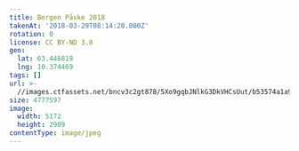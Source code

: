 ```yaml
---
title: Bergen Påske 2018
takenAt: '2018-03-29T08:14:20.000Z'
rotation: 0
license: CC BY-ND 3.0
geo:
  lat: 63.446819
  lng: 10.374469
tags: []
url: >-
  //images.ctfassets.net/bncv3c2gt878/5Xo9gqbJNlkG3DkVHCsUut/b53574a1a9d521b730306a9526cde168/bergen-pske-2018_26306368647_o
size: 4777597
image:
  width: 5172
  height: 2909
contentType: image/jpeg
---
```



